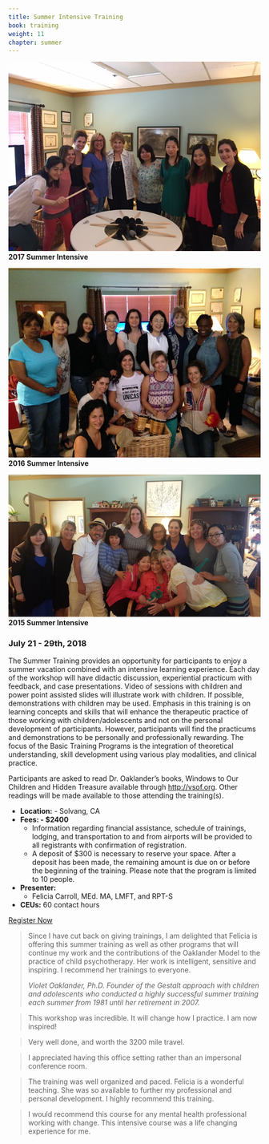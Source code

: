 ```yaml
---
title: Summer Intensive Training
book: training
weight: 11
chapter: summer
---
```

<div class="row">
    <div class="col col-sm-6">
        <p><img src="/assets/img/2017SummerIntensive.jpg" class="img-responsive img-thumbnail" />
        <strong>2017 Summer Intensive</strong></p>
        <p><img src="/assets/img/2016training.jpg" class="img-responsive img-thumbnail" />
        <strong>2016 Summer Intensive</strong></p>
        <p><img src="/assets/img/2015SummerIntensive.jpg" class="img-responsive img-thumbnail" />
        <strong>2015 Summer Intensive</strong></p>
    </div>
    <div class="col col-sm-6">
        <div class="panel panel-default">
            <div class="panel panel-heading">
                <h3 class="panel-title header-title">July 21 - 29th, 2018</h3>
            </div>
            <div class="panel-body">
                <p>The Summer Training provides an opportunity for participants to enjoy a summer vacation combined with an intensive learning experience. Each day of the workshop will have didactic discussion, experiential practicum with feedback, and case presentations. Video of sessions with children and power point assisted slides will illustrate work with children. If possible, demonstrations with children may be used. Emphasis in this training is on learning concepts and skills that will enhance the therapeutic practice of those working with children/adolescents and not on the personal development of participants. However, participants will find the practicums and demonstrations to be personally and professionally rewarding. The focus of the Basic Training Programs is the integration of theoretical understanding, skill development using various play modalities, and clinical practice.</p>
                <p>Participants are asked to read Dr. Oaklander’s books, Windows to Our Children and Hidden Treasure available through <a href="http://vsof.org">http://vsof.org</a>. Other readings will be made available to those attending the training(s).</p>
                <ul class="list-group">
                    <li class="list-group-item"><strong>Location:</strong> - Solvang, CA</li>
                    <li class="list-group-item"><strong>Fees: - $2400</strong>
                        <ul>
                            <li>Information regarding financial assistance, schedule of trainings, lodging, and transportation to and from airports will be provided to all registrants with confirmation of registration.</li>
                            <li>A deposit of $300 is necessary to reserve your space. After a deposit has been made, the remaining amount is due on or before the beginning of the training. Please note that the program is limited to 10 people.</li>
                        </ul>
                    </li>
                    <li class="list-group-item"><strong>Presenter:</strong>
                      <ul>
                        <li>Felicia Carroll, MEd. MA, LMFT, and RPT-S</li>
                      </ul>
                    </li>
                    <li class="list-group-item"><strong>CEUs:</strong> 60 contact hours</li>
                </ul>
            </div>
            <div class="panel-footer">
                <a href="/register" class="btn btn-danger btn-block">Register Now</a>
            </div>
        </div>
        <blockquote>
          <p>Since I have cut back on giving trainings, I am delighted that Felicia is offering this summer training as well as other programs that will continue my work and the contributions of the Oaklander Model to the practice of child psychotherapy. Her work is intelligent, sensitive and inspiring. I recommend her trainings to everyone.</p>
          <footer><cite>Violet Oaklander, Ph.D. Founder of the Gestalt approach with children and adolescents who conducted a highly successful summer training each summer from 1981 until her retirement in 2007.</cite></footer>
        </blockquote>
        <blockquote>
          <p>This workshop was incredible. It will change how I practice. I am now inspired!</p>
        </blockquote>
        <blockquote>
          <p>Very well done, and worth the 3200 mile travel.</p>
        </blockquote>
        <blockquote>
          <p>I appreciated having this office setting rather than an impersonal conference room.</p>
        </blockquote>
        <blockquote>
          <p>The training was well organized and paced. Felicia is a wonderful teaching. She was so available to further my professional and personal development. I highly recommend this training.</p>
        </blockquote>
        <blockquote>
          <p>I would recommend this course for any mental health professional working with change. This intensive course was a life changing experience for me.</p>
        </blockquote>
    </div>
</div>
